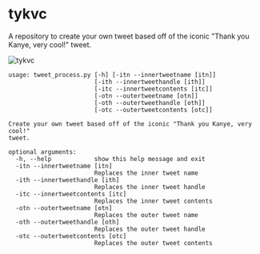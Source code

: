 # tykvc
A repository to create your own tweet based off of the iconic "Thank you Kanye, very cool!" tweet.

![tykvc](https://github.com/joshuaj004/tykvc/blob/master/readme.png)

```
usage: tweet_process.py [-h] [-itn --innertweetname [itn]]
                        [-ith --innertweethandle [ith]]
                        [-itc --innertweetcontents [itc]]
                        [-otn --outertweetname [otn]]
                        [-oth --outertweethandle [oth]]
                        [-otc --outertweetcontents [otc]]

Create your own tweet based off of the iconic "Thank you Kanye, very cool!"
tweet.

optional arguments:
  -h, --help            show this help message and exit
  -itn --innertweetname [itn]
                        Replaces the inner tweet name
  -ith --innertweethandle [ith]
                        Replaces the inner tweet handle
  -itc --innertweetcontents [itc]
                        Replaces the inner tweet contents
  -otn --outertweetname [otn]
                        Replaces the outer tweet name
  -oth --outertweethandle [oth]
                        Replaces the outer tweet handle
  -otc --outertweetcontents [otc]
                        Replaces the outer tweet contents
```
